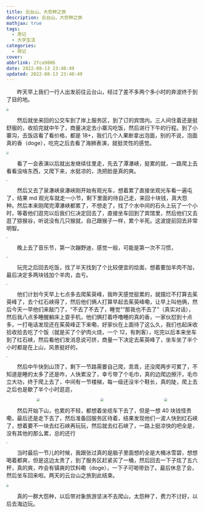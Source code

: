```yaml
---
title: 云台山，大怨种之旅
description: 云台山，大怨种之旅
mathjax: true
tags:
  - 周记
  - 大学生活
categories:
  - 周记
cover: 
abbrlink: 2fca9806
date: 2022-08-13 23:40:49
updated: 2022-08-13 23:40:49
---
```


&emsp;&emsp;昨天早上我们一行人出发前往云台山，经过了差不多两个多小时的奔波终于到了目的地。

<img src="https://cdn.staticaly.com/gh/1405720461/blog_img@main/weekly_report/15.webp" style="zoom:40%;" />

&emsp;&emsp;然后就坐来回的公交车到了岸上服务区，到了订的宾馆内。三人间住着还是挺舒服的，收拾完就中午了，商量决定去小寨沟吃饭，然后进行下午的行程。到了小寨沟，去饭店看了看价格，都是 18+，我们几个人果断拿出泡面，别的不说，泡面真的香（doge），吃完之后去看了海狮表演，就挺灵性的感觉。

<img src="https://cdn.staticaly.com/gh/1405720461/blog_img@main/weekly_report/16.webp" style="zoom:40%;" />

&emsp;&emsp;看了一会表演以后就出发继续往里走，先去了潭瀑峡，挺累的就，一路爬上去看看没啥东西，又爬下来，水挺凉的，洗把脸是真的爽。

<img src="https://cdn.staticaly.com/gh/1405720461/blog_img@main/weekly_report/17.webp" style="zoom:20%;" />

&emsp;&emsp;然后又去了泉瀑峡泉瀑峡刚开始有观光车，想着累了直接坐观光车看一遍屯了，结果 md 观光车就走一小节，剩下里面的待自己走，来回十块钱，真大怨种。然后本来刚爬完潭瀑峡都累了，不想走了，找了个水中间的石头上玩了一个小时，等着他们逛完以后我们仨决定回去了，直接坐车回到了宾馆里，然后他们又去逛了猕猴谷，听说没有几只猴就，自己跟猴子一样，累个半死。这波提前回去非常明智。

<img src="https://cdn.staticaly.com/gh/1405720461/blog_img@main/weekly_report/18.webp" style="zoom:20%;" />

&emsp;&emsp;晚上去了音乐节，第一次蹦野迪，感觉一般，可能是第一次不习惯，

<img src="https://cdn.staticaly.com/gh/1405720461/blog_img@main/weekly_report/19.webp" style="zoom:20%;" />

&emsp;&emsp;玩完之后回去吃饭，找了半天找到了个比较便宜的烩面，想着要加羊肉不加，最后决定多两块钱加个羊肉，血亏。

<img src="https://cdn.staticaly.com/gh/1405720461/blog_img@main/weekly_report/20.webp" style="zoom:20%;" />

&emsp;&emsp;他们计划今天早上七点多去爬茱萸峰，我昨天感觉挺累的，就摆烂不打算去茱萸峰了，去个红石峡得了，然后他们俩人打算早起去茱萸峰嘞，让早上叫他俩，然后今天一早他们来敲门了，“不去了不去了，睡觉”“那我也不去了”（真实对话），然后我八点多睡醒躺床上耍手机，他们俩打着呼噜睡的真的香，一家伙怼到十点多，一打电话发现还在茱萸峰正下来嘞，好家伙在上面待了这么久，我们也起床收拾收拾去吃了个饭（就是买了个驴肉火烧，一个 12，有刺客），吃完以后本来坐车到了红石峡，然后看他们发消息说可挤，商量一下决定去茱萸峰了，坐车坐了半个小时都是在上山，风景挺好的，

<img src="https://cdn.staticaly.com/gh/1405720461/blog_img@main/weekly_report/21.webp" style="zoom:20%;" />

&emsp;&emsp;然后中午快到山顶了，剩下一节路需要自己爬，乖乖，还没爬两步可累了，不知道是睡的太多了还是咋，人快累没了，幸亏带了个毛巾，真的边爬边擦汗，毛巾立大功，终于爬上去了，中间有一节楼梯，每一级还没半个鞋长，真的陡，爬上去之后也是歇了半个小时逛逛，

<div style="display:flex;justify-content:space-around">
<img src="https://cdn.staticaly.com/gh/1405720461/blog_img@main/weekly_report/22.webp" style="zoom:50%;" />
<img src="https://cdn.staticaly.com/gh/1405720461/blog_img@main/weekly_report/23.webp" style="zoom:50%;" />
<img src="https://cdn.staticaly.com/gh/1405720461/blog_img@main/weekly_report/24.webp" style="zoom:50%;" />
</div>

&emsp;&emsp;然后开始下山，也累的不轻，都想着坐缆车下去了，但是一想 40 块钱怪贵嘞，最后还是走下去了，然后准备回服务区待着，结果发现他们一波人快到红石峡了，想着要不一块去红石峡再玩玩，然后就去红石峡了，一路上挺凉快的吧全是，没有其他的那么累，总的还行

<img src="https://cdn.staticaly.com/gh/1405720461/blog_img@main/weekly_report/25.webp" style="zoom:20%;" />

&emsp;&emsp;当时最后一节儿的时候，我跟张过真的是脑子里面想的全是大桶冰雪碧，想想喝着都爽，但是这边太贵了，到了服务区赶紧买了一桶，然后回去一下子炫了五六杯，真的爽，咋会有镇爽的饮料嘞（doge），一下子可喝带劲了。最后休息了会，然后坐车回来啦。两天的云台山之旅到此结束。

<img src="https://cdn.staticaly.com/gh/1405720461/blog_img@main/weekly_report/26.webp" style="zoom:40%;" />

&emsp;&emsp;真的一群大怨种，以后带对象旅游坚决不去爬山，太怨种了，费力不讨好，以后去海边玩。
